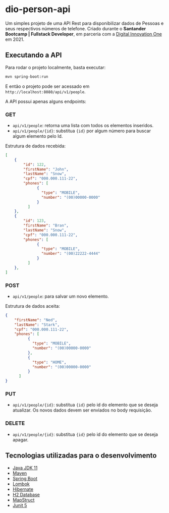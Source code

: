 # dio-person-api

Um simples projeto de uma API Rest para disponibilizar dados de Pessoas
e seus respectivos números de telefone.
Criado durante o **Santander Bootcamp | Fullstack Developer**, em parceria com a [Digital Innovation One](https://web.digitalinnovation.one/) em 2021.

## Executando a API
Para rodar o projeto localmente, basta executar:
```Bash
mvn spring-boot:run 
```
E então o projeto pode ser acessado em `http://localhost:8080/api/v1/people`.

A API possui apenas alguns endpoints:

### GET

- `api/v1/people`: retorna uma lista com todos os elementos inseridos.
- `api/v1/people/{id}`: substitua `{id}` por algum número para buscar
algum elemento pelo Id.

Estrutura de dados recebida:
```json
[
    {
        "id": 122,
        "firstName": "John",
        "lastName": "Snow",
        "cpf": "000.000.111-22",
        "phones": [
              {
                "type": "MOBILE",
                "number": "(00)00000-0000"
              }
          ]
    },
    {
        "id": 123,
        "firstName": "Bran",
        "lastName": "Snow",
        "cpf": "000.000.111-22",
        "phones": [
              {
                "type": "MOBILE",
                "number": "(00)22222-4444"
              }
          ]
    },
]
```

### POST
- `api/v1/people`: para salvar um novo elemento.

Estrutura de dados aceita:
```json
{
    "firstName": "Ned",
    "lastName": "Stark",
    "cpf": "000.000.111-22",
    "phones": [
          {
            "type": "MOBILE",
            "number": "(00)00000-0000"
          },
          {
            "type": "HOME",
            "number": "(00)00000-0000"
          }
      ]
}
```

### PUT
- `api/v1/people/{id}`: substitua `{id}` pelo id do elemento que se deseja atualizar.
Os novos dados devem ser enviados no body requisição.
  
### DELETE
- `api/v1/people/{id}`: substitua `{id}` pelo id do elemento que se deseja apagar.

## Tecnologias utilizadas para o desenvolvimento
- [Java JDK 11](https://www.oracle.com/br/java/technologies/javase-jdk11-downloads.html)
- [Maven](https://maven.apache.org/)
- [Spring Boot](https://spring.io/projects/spring-boot)
- [Lombok](https://projectlombok.org/)
- [Hibernate](https://hibernate.org/)
- [H2 Database](https://www.h2database.com/html/main.html)
- [MapStruct](https://mapstruct.org/)
- [Junit 5](https://junit.org/junit5/)

